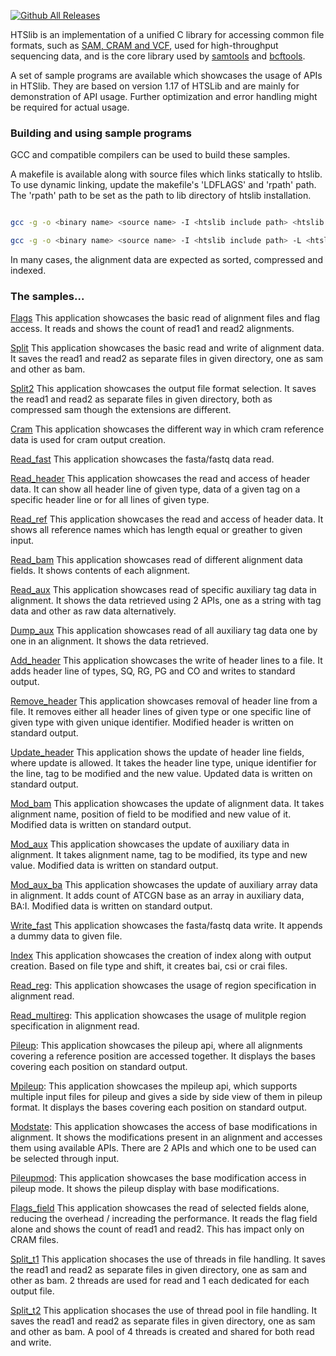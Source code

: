 [![Github All Releases](https://img.shields.io/github/downloads/samtools/htslib/total.svg)](https://github.com/samtools/htslib/samples)

HTSlib is an implementation of a unified C library for accessing common file
formats, such as [SAM, CRAM and VCF][1], used for high-throughput sequencing
data, and is the core library used by [samtools][2] and [bcftools][3].

A set of sample programs are available which showcases the usage of APIs in HTSlib.
They are based on version 1.17 of HTSLib and are mainly for demonstration of API usage.
Further optimization and error handling might be required for actual usage.


[1]: http://samtools.github.io/hts-specs/
[2]: http://github.com/samtools/samtools
[3]: http://samtools.github.io/bcftools/

### Building and using sample programs

GCC and compatible compilers can be used to build these samples.

A makefile is available along with source files which links statically to htslib. To use dynamic linking, update the makefile's 'LDFLAGS' and 'rpath' path.
The 'rpath' path to be set as the path to lib directory of htslib installation.

```sh

gcc -g -o <binary name> <source name> -I <htslib include path> <htslib lib path>/libhts.a -lcrypto -lm -lpthread -lcurl -llzma -lz -lbz2  #linking statically on a linux machine

gcc -g -o <binary name> <source name> -I <htslib include path> -L <htslib lib path> -lhts -Wl,-rpath,<htslib lib path>  #dynamically linking with libhts

```

In many cases, the alignment data are expected as sorted, compressed and indexed.

### The samples...

[Flags][Flags]
    This application showcases the basic read of alignment files and flag access. It reads and shows the count of read1 and read2 alignments.

[Split][Split]
    This application showcases the basic read and write of alignment data. It saves the read1 and read2 as separate files in given directory, one as sam and other as bam.

[Split2][Split2]
    This application showcases the output file format selection. It saves the read1 and read2 as separate files in given directory, both as compressed sam though the extensions are different.

[Cram][Cram]
    This application showcases the different way in which cram reference data is used for cram output creation.

[Read_fast][Read_fast]
    This application showcases the fasta/fastq data read.

[Read_header][Read_header]
    This application showcases the read and access of header data. It can show all header line of given type, data of a given tag on a specific header line or for all lines of given type.

[Read_ref][Read_ref]
    This application showcases the read and access of header data. It shows all reference names which has length equal or greather to given input.

[Read_bam][Read_bam]
    This application showcases read of different alignment data fields. It shows contents of each alignment.

[Read_aux][Read_aux]
    This application showcases read of specific auxiliary tag data in alignment. It shows the data retrieved using 2 APIs, one as a string with tag data and other as raw data alternatively.

[Dump_aux][Dump_aux]
    This application showcases read of all auxiliary tag data one by one in an alignment. It shows the data retrieved.

[Add_header][Add_header]
    This application showcases the write of header lines to a file. It adds header line of types, SQ, RG, PG and CO and writes to standard output.

[Remove_header][Remove_header]
    This application showcases removal of header line from a file. It removes either all header lines of given type or one specific line of given type with given unique identifier. Modified header is written on standard output.

[Update_header][Update_header]
    This application shows the update of header line fields, where update is allowed. It takes the header line type, unique identifier for the line, tag to be modified and the new value. Updated data is written on standard output.

[Mod_bam][Mod_bam]
    This application showcases the update of alignment data. It takes alignment name, position of field to be modified and new value of it. Modified data is written on standard output.
    
[Mod_aux][Mod_aux]
    This application showcases the update of auxiliary data in alignment. It takes alignment name, tag to be modified, its type and new value. Modified data is written on standard output.
    
[Mod_aux_ba][Mod_aux_ba]
    This application showcases the update of auxiliary array data in alignment. It adds count of ATCGN base as an array in auxiliary data, BA:I. Modified data is written on standard output.

[Write_fast][Write_fast]
    This application showcases the fasta/fastq data write. It appends a dummy data to given file.

[Index][Index]
    This application showcases the creation of index along with output creation. Based on file type and shift, it creates bai, csi or crai files.

[Read_reg][Read_reg]:
    This application showcases the usage of region specification in alignment read.

[Read_multireg][Read_multireg]:
    This application showcases the usage of mulitple region specification in alignment read.

[Pileup][Pileup]:
    This application showcases the pileup api, where all alignments covering a reference position are accessed together. It displays the bases covering each position on standard output.

[Mpileup][Mpileup]:
    This application showcases the mpileup api, which supports multiple input files for pileup and gives a side by side view of them in pileup format. It displays the bases covering each position on standard output.

[Modstate][Modstate]:
    This application showcases the access of base modifications in alignment. It shows the modifications present in an alignment and accesses them using available APIs. There are 2 APIs and which one to be used can be selected through input.

[Pileupmod][Pileupmod]:
    This application showcases the base modification access in pileup mode. It shows the pileup display with base modifications.

[Flags_field][Flags_field]
    This application showcases the read of selected fields alone, reducing the overhead / increading the performance. It reads the flag field alone and shows the count of read1 and read2. This has impact only on CRAM files.

[Split_t1][Split_t1]
    This application shocases the use of threads in file handling. It saves the read1 and read2 as separate files in given directory, one as sam and other as bam. 2 threads are used for read and 1 each dedicated for each output file.

[Split_t2][Split_t2]
    This application shocases the use of thread pool in file handling. It saves the read1 and read2 as separate files in given directory, one as sam and other as bam. A pool of 4 threads is created and shared for both read and write.


[Flags]: flags_demo.c
[Split]: split.c
[Split2]: split2.c
[Cram]: cram.c
[Read_fast]: read_fast.c
[Read_header]: read_header.c
[Read_ref]: read_refname.c
[Read_bam]: read_bam.c
[Read_aux]: read_aux.c
[Dump_aux]: dump_aux.c
[Add_header]: add_header.c
[Remove_header]: rem_header.c
[Update_header]: update_header.c
[Mod_bam]: mod_bam.c
[Mod_aux]: mod_aux.c
[Mod_aux_ba]: mod_aux_ba.c
[Write_fast]: write_fast.c
[Index]: index_write.c
[Read_reg]: index_reg_read.c
[Read_multireg]: index_multireg_read.c
[Pileup]: pileup.c
[Mpileup]: mpileup.c
[Modstate]: modstate.c
[Pileupmod]: pileup_mod.c
[Flags_field]: flags_htsopt_field.c
[Split_t1]: split_thread1.c
[Split_t2]: split_thread2.c
